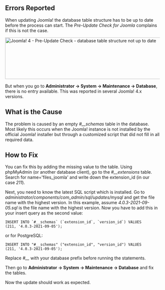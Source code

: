 <!-- Filename: J4.x:Fix_%22Database_Table_Structure_NOT_Up_to_Date%22_before_Update / Display title: Database Table Structure -->

## Errors Reported

When updating Joomla! the database table structure has to be up to date
before the process can start. The *Pre-Update Check for Joomla* complains if
this is not the case.

<img
src="https://docs.joomla.org/images/6/66/J4-database-table-structure-up-to-date-no.jpg"
decoding="async" data-file-width="1716" data-file-height="135"
width="1716" height="135"
alt="Joomla! 4 - Pre-Update Check - database table structure not up to date" />

But when you go to **Administrator → System → Maintenance → Database**, there
is no entry available. This was reported in several Joomla! 4.x versions.

## What is the Cause

The problem is caused by an empty *#__schemas* table in the database. Most
likely this occurs when the Joomla! instance is not installed by the
official Joomla! installer but through a customized script that did not
fill in all required data.

## How to Fix

You can fix this by adding the missing value to the table. Using phpMyAdmin
(or another database client), go to the *#__extensions* table. Search for
name='files_joomla' and write down the extension_id (in our case *211*).

Next, you need to know the latest SQL script which is installed. Go to
*administrator/components/com_admin/sql/updates/mysql* and get the file
name with the highest version. In this example, assume
*4.0.3-2021-09-05.sql* is the file name with the highest version. Now
you have to add this in your insert query as the second value:

    INSERT INTO `#__schemas` (`extension_id`, `version_id`) VALUES
    (211, '4.0.3-2021-09-05');

or for PostgreSQL:

    INSERT INTO "#__schemas" ("extension_id", "version_id") VALUES
    (211, '4.0.3-2021-09-05');

Replace *#__* with your database prefix before running the statements.

Then go to
**Administrator → System → Maintenance → Database** and fix the tables.

Now the update should work as expected.
